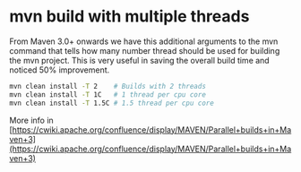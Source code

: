 # mvn build with multiple threads
From Maven 3.0+ onwards we have this additional arguments to the mvn command that tells how many number thread should be used for building the mvn project. This is very useful in saving the overall build time and noticed 50% improvement.

```sh
mvn clean install -T 2    # Builds with 2 threads
mvn clean install -T 1C   # 1 thread per cpu core
mvn clean install -T 1.5C # 1.5 thread per cpu core
```
More info in [https://cwiki.apache.org/confluence/display/MAVEN/Parallel+builds+in+Maven+3](https://cwiki.apache.org/confluence/display/MAVEN/Parallel+builds+in+Maven+3) 